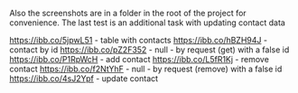 Also the screenshots are in a folder in the root of the project for convenience.
The last test is an additional task with updating contact data

https://ibb.co/5jpwL51 - table with contacts
https://ibb.co/hBZH94J - contact by id
https://ibb.co/pZ2F352 - null - by request (get) with a false id
https://ibb.co/P1RpWcH - add contact
https://ibb.co/L5fR1Kj - remove contact
https://ibb.co/f2NtYhF - null - by request (remove) with a false id
https://ibb.co/4sJ2Ypf - update contact
